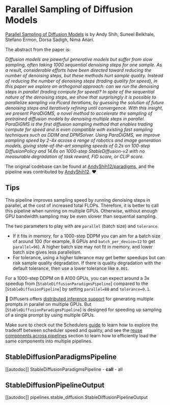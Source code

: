 <!--Copyright 2023 ParaDiGMS authors and The HuggingFace Team. All rights reserved.

Licensed under the Apache License, Version 2.0 (the "License"); you may not use this file except in compliance with
the License. You may obtain a copy of the License at

http://www.apache.org/licenses/LICENSE-2.0

Unless required by applicable law or agreed to in writing, software distributed under the License is distributed on
an "AS IS" BASIS, WITHOUT WARRANTIES OR CONDITIONS OF ANY KIND, either express or implied. See the License for the
specific language governing permissions and limitations under the License.
-->

# Parallel Sampling of Diffusion Models

[Parallel Sampling of Diffusion Models](https://huggingface.co/papers/2305.16317) is by Andy Shih, Suneel Belkhale, Stefano Ermon, Dorsa Sadigh, Nima Anari.

The abstract from the paper is:

*Diffusion models are powerful generative models but suffer from slow sampling, often taking 1000 sequential denoising steps for one sample. As a result, considerable efforts have been directed toward reducing the number of denoising steps, but these methods hurt sample quality. Instead of reducing the number of denoising steps (trading quality for speed), in this paper we explore an orthogonal approach: can we run the denoising steps in parallel (trading compute for speed)? In spite of the sequential nature of the denoising steps, we show that surprisingly it is possible to parallelize sampling via Picard iterations, by guessing the solution of future denoising steps and iteratively refining until convergence. With this insight, we present ParaDiGMS, a novel method to accelerate the sampling of pretrained diffusion models by denoising multiple steps in parallel. ParaDiGMS is the first diffusion sampling method that enables trading compute for speed and is even compatible with existing fast sampling techniques such as DDIM and DPMSolver. Using ParaDiGMS, we improve sampling speed by 2-4x across a range of robotics and image generation models, giving state-of-the-art sampling speeds of 0.2s on 100-step DiffusionPolicy and 14.6s on 1000-step StableDiffusion-v2 with no measurable degradation of task reward, FID score, or CLIP score.*

The original codebase can be found at [AndyShih12/paradigms](https://github.com/AndyShih12/paradigms), and the pipeline was contributed by [AndyShih12](https://github.com/AndyShih12). ❤️

## Tips

This pipeline improves sampling speed by running denoising steps in parallel, at the cost of increased total FLOPs.
Therefore, it is better to call this pipeline when running on multiple GPUs. Otherwise, without enough GPU bandwidth
sampling may be even slower than sequential sampling.

The two parameters to play with are `parallel` (batch size) and `tolerance`.
- If it fits in memory, for a 1000-step DDPM you can aim for a batch size of around 100 (for example, 8 GPUs and `batch_per_device=12` to get `parallel=96`). A higher batch size may not fit in memory, and lower batch size gives less parallelism.
- For tolerance, using a higher tolerance may get better speedups but can risk sample quality degradation. If there is quality degradation with the default tolerance, then use a lower tolerance like `0.001`.

For a 1000-step DDPM on 8 A100 GPUs, you can expect around a 3x speedup from [`StableDiffusionParadigmsPipeline`] compared to the [`StableDiffusionPipeline`]
by setting `parallel=80` and `tolerance=0.1`.

🤗 Diffusers offers [distributed inference support](../../training/distributed_inference) for generating multiple prompts
in parallel on multiple GPUs. But [`StableDiffusionParadigmsPipeline`] is designed for speeding up sampling of a single prompt by using multiple GPUs.

<Tip>

Make sure to check out the Schedulers [guide](../../using-diffusers/schedulers) to learn how to explore the tradeoff between scheduler speed and quality, and see the [reuse components across pipelines](../../using-diffusers/loading#reuse-components-across-pipelines) section to learn how to efficiently load the same components into multiple pipelines.

</Tip>

## StableDiffusionParadigmsPipeline
[[autodoc]] StableDiffusionParadigmsPipeline
	- __call__
	- all

## StableDiffusionPipelineOutput
[[autodoc]] pipelines.stable_diffusion.StableDiffusionPipelineOutput
